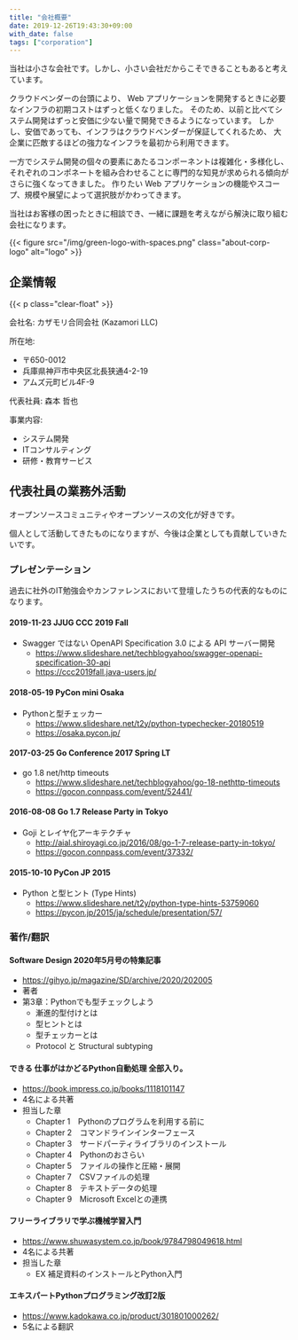 ```yaml
---
title: "会社概要"
date: 2019-12-26T19:43:30+09:00
with_date: false
tags: ["corporation"]
---
```


当社は小さな会社です。しかし、小さい会社だからこそできることもあると考えています。

クラウドベンダーの台頭により、
Web アプリケーションを開発するときに必要なインフラの初期コストはずっと低くなりました。
そのため、以前と比べてシステム開発はずっと安価に少ない量で開発できるようになっています。
しかし、安価であっても、インフラはクラウドベンダーが保証してくれるため、
大企業に匹敵するほどの強力なインフラを最初から利用できます。

一方でシステム開発の個々の要素にあたるコンポーネントは複雑化・多様化し、
それぞれのコンポネートを組み合わせることに専門的な知見が求められる傾向がさらに強くなってきました。
作りたい Web アプリケーションの機能やスコープ、規模や展望によって選択肢がかわってきます。

当社はお客様の困ったときに相談でき、一緒に課題を考えながら解決に取り組む会社になります。

{{< figure src="/img/green-logo-with-spaces.png" class="about-corp-logo" alt="logo" >}}

## 企業情報

{{< p class="clear-float" >}}

会社名: カザモリ合同会社 (Kazamori LLC)

所在地:
* 〒650-0012
* 兵庫県神戸市中央区北長狭通4-2-19
* アムズ元町ビル4F-9

代表社員: 森本 哲也

事業内容:

* システム開発
* ITコンサルティング
* 研修・教育サービス

## 代表社員の業務外活動

オープンソースコミュニティやオープンソースの文化が好きです。

個人として活動してきたものになりますが、今後は企業としても貢献していきたいです。

### プレゼンテーション

過去に社外のIT勉強会やカンファレンスにおいて登壇したうちの代表的なものになります。

#### 2019-11-23 JJUG CCC 2019 Fall

* Swagger ではない OpenAPI Specification 3.0 による API サーバー開発
  * https://www.slideshare.net/techblogyahoo/swagger-openapi-specification-30-api
  * https://ccc2019fall.java-users.jp/

#### 2018-05-19 PyCon mini Osaka

* Pythonと型チェッカー
  * https://www.slideshare.net/t2y/python-typechecker-20180519
  * https://osaka.pycon.jp/

#### 2017-03-25 Go Conference 2017 Spring LT

* go 1.8 net/http timeouts
  * https://www.slideshare.net/techblogyahoo/go-18-nethttp-timeouts
  * https://gocon.connpass.com/event/52441/

#### 2016-08-08 Go 1.7 Release Party in Tokyo

* Goji とレイヤ化アーキテクチャ
  * http://aial.shiroyagi.co.jp/2016/08/go-1-7-release-party-in-tokyo/
  * https://gocon.connpass.com/event/37332/

#### 2015-10-10 PyCon JP 2015

* Python と型ヒント (Type Hints)
  * https://www.slideshare.net/t2y/python-type-hints-53759060
  * https://pycon.jp/2015/ja/schedule/presentation/57/

### 著作/翻訳

#### Software Design 2020年5月号の特集記事

* https://gihyo.jp/magazine/SD/archive/2020/202005
* 著者
* 第3章：Pythonでも型チェックしよう
  * 漸進的型付けとは
  * 型ヒントとは
  * 型チェッカーとは
  * Protocol と Structural subtyping

#### できる 仕事がはかどるPython自動処理 全部入り。

* https://book.impress.co.jp/books/1118101147
* 4名による共著
* 担当した章
  * Chapter 1　Pythonのプログラムを利用する前に
  * Chapter 2　コマンドラインインターフェース
  * Chapter 3　サードパーティライブラリのインストール
  * Chapter 4　Pythonのおさらい
  * Chapter 5　ファイルの操作と圧縮・展開
  * Chapter 7　CSVファイルの処理
  * Chapter 8　テキストデータの処理
  * Chapter 9　Microsoft Excelとの連携

#### フリーライブラリで学ぶ機械学習入門

* https://www.shuwasystem.co.jp/book/9784798049618.html
* 4名による共著
* 担当した章
  * EX 補足資料のインストールとPython入門

#### エキスパートPythonプログラミング改訂2版

* https://www.kadokawa.co.jp/product/301801000262/
* 5名による翻訳
